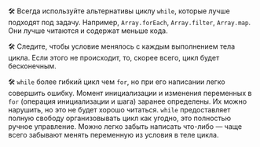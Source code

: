 ---
---

🛠 Всегда используйте альтернативы циклу `while`, которые лучше подходят под задачу. Например, `Array.forEach`, `Array.filter`, `Array.map`. Они лучше читаются и содержат меньше кода.

🛠 Следите, чтобы условие менялось с каждым выполнением тела цикла. Если этого не происходит, то, скорее всего, цикл будет бесконечным.

🛠 `while` более гибкий цикл чем `for`, но при его написании легко совершить ошибку. Момент инициализации и изменения переменных в `for` (операция инициализации и шага) заранее определены. Их можно нарушить, но это не будет хорошо читаться. `while` предоставляет полную свободу организовывать цикл как угодно, это полностью ручное управление. Можно легко забыть написать что-либо — чаще всего забывают менять переменную из условия в теле цикла.
